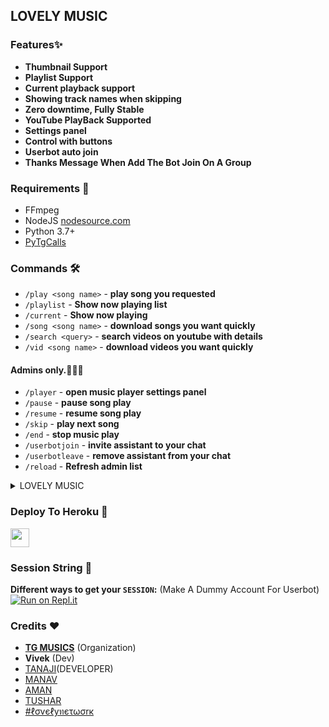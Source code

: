 ## LOVELY MUSIC


### Features✨

- **Thumbnail Support**
- **Playlist Support**
- **Current playback support**
- **Showing track names when skipping**
- **Zero downtime, Fully Stable**
- **YouTube PlayBack Supported**
- **Settings panel**
- **Control with buttons**
- **Userbot auto join**
- **Thanks Message When Add The Bot Join On A Group**

<h3>Requirements 📝</h3>

- FFmpeg
- NodeJS [nodesource.com](https://nodesource.com/)
- Python 3.7+
- [PyTgCalls](https://github.com/pytgcalls/pytgcalls)

### Commands 🛠
- `/play <song name>` - **play song you requested**
- `/playlist` - **Show now playing list**
- `/current` - **Show now playing**
- `/song <song name>` - **download songs you want quickly**
- `/search <query>` - **search videos on youtube with details**
- `/vid <song name>` - **download videos you want quickly**

#### Admins only.👮🏻‍♂️
- `/player` - **open music player settings panel**
- `/pause` - **pause song play**
- `/resume` - **resume song play**
- `/skip` - **play next song**
- `/end` - **stop music play**
- `/userbotjoin` - **invite assistant to your chat**
- `/userbotleave` - **remove assistant from your chat**
- `/reload` - **Refresh admin list**

<details>
  <summary>LOVELY MUSIC</summary>

```
Please fork this repository don't import code
Made with Python3
(C) @TG-Musics
Copyright permission under GNU General Public License v3.0
License -> https://github.com/TG-Musics/TG-VCBOT/blob/main/LICENSE
```
</details>

### Deploy To Heroku 🔰</h4>

<p align="left">
  <a href="https://heroku.com/deploy?template=https://github.com/TEAM-LOVELY/MUSIC">
     <img height="30px" src="https://img.shields.io/badge/Deploy%20To%20Heroku-blueviolet?style=for-the-badge&logo=heroku">
  </a>

### Session String 📼
**Different ways to get your `SESSION`:** (Make A Dummy Account For Userbot)
[![Run on Repl.it](https://repl.it/badge/github/SpEcHiDe/GenerateStringSession)](https://repl.it/@SpEcHiDe/GenerateStringSession)


### Credits ❤

- **[TG MUSICS](https://github.com/TG-Musics)** (Organization)
- **Vivek** (Dev)
- [TANAJI](https://t.me/AQUAMAN_XD)(DEVELOPER)
- [MANAV](https://t.me/aloneness24)
- [AMAN](https://t.me/FAKE_FRIENDS_HERE)
- [TUSHAR](https://t.me/TUSHAR204)
- [#ℓσvєℓyทєτωσrк](https://t.me/LOVELY_NETWORK)
